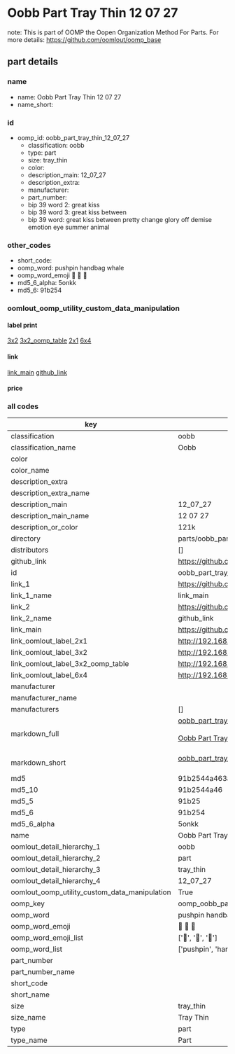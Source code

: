 # Oobb Part Tray Thin 12 07 27  

note: This is part of OOMP the Oopen Organization Method For Parts. For more details: https://github.com/oomlout/oomp_base

##  part details





### name
* name: Oobb Part Tray Thin 12 07 27
* name_short: 
### id
* oomp_id: oobb_part_tray_thin_12_07_27
  * classification: oobb
  * type: part
  * size: tray_thin
  * color: 
  * description_main: 12_07_27
  * description_extra: 
  * manufacturer: 
  * part_number: 
  * bip 39 word 2: great kiss
  * bip 39 word 3: great kiss between
  * bip 39 word: great kiss between pretty change glory off demise emotion eye summer animal

### other_codes
* short_code: 
* oomp_word: pushpin handbag whale
* oomp_word_emoji :pushpin: :handbag: :whale:
* md5_6_alpha: 5onkk
* md5_6: 91b254






### oomlout_oomp_utility_custom_data_manipulation
#### label print
[3x2](http://192.168.1.245:1112/?label=oomp%205onkk)
[3x2_oomp_table](http://192.168.1.107:1112/?label=oomp%205onkk)
[2x1](http://192.168.1.242:1112/?label=oomp%205onkk)
[6x4](http://192.168.1.55:1112/?label=oomp%205onkk)    

#### link

[link_main](https://github.com/oomlout/oomlout_oomp_current_version_messy/tree/main/parts/oobb_part_tray_thin_12_07_27) [github_link](https://github.com/oomlout/oomlout_oomp_part_src/tree/main/parts/oobb_part_tray_thin_12_07_27)                             

#### price







### all codes 
| key | value |  
| --- | --- |  
| classification | oobb |  
| classification_name | Oobb |  
| color |  |  
| color_name |  |  
| description_extra |  |  
| description_extra_name |  |  
| description_main | 12_07_27 |  
| description_main_name | 12 07 27 |  
| description_or_color | 121k |  
| directory | parts/oobb_part_tray_thin_12_07_27 |  
| distributors | [] |  
| github_link | https://github.com/oomlout/oomlout_oomp_part_src/tree/main/parts/oobb_part_tray_thin_12_07_27 |  
| id | oobb_part_tray_thin_12_07_27 |  
| link_1 | https://github.com/oomlout/oomlout_oomp_current_version_messy/tree/main/parts/oobb_part_tray_thin_12_07_27 |  
| link_1_name | link_main |  
| link_2 | https://github.com/oomlout/oomlout_oomp_part_src/tree/main/parts/oobb_part_tray_thin_12_07_27 |  
| link_2_name | github_link |  
| link_main | https://github.com/oomlout/oomlout_oomp_current_version_messy/tree/main/parts/oobb_part_tray_thin_12_07_27 |  
| link_oomlout_label_2x1 | http://192.168.1.242:1112/?label=oomp%205onkk |  
| link_oomlout_label_3x2 | http://192.168.1.245:1112/?label=oomp%205onkk |  
| link_oomlout_label_3x2_oomp_table | http://192.168.1.107:1112/?label=oomp%205onkk |  
| link_oomlout_label_6x4 | http://192.168.1.55:1112/?label=oomp%205onkk |  
| manufacturer |  |  
| manufacturer_name |  |  
| manufacturers | [] |  
| markdown_full | [oobb_part_tray_thin_12_07_27](https://github.com/oomlout/oomlout_oomp_current_version_messy/tree/main/parts/oobb_part_tray_thin_12_07_27)<br>[](https://github.com/oomlout/oomlout_oomp_current_version_messy/tree/main/parts/oobb_part_tray_thin_12_07_27)<br>[Oobb Part Tray Thin 12 07 27](https://github.com/oomlout/oomlout_oomp_current_version_messy/tree/main/parts/oobb_part_tray_thin_12_07_27)<br><br> |  
| markdown_short | [oobb_part_tray_thin_12_07_27](https://github.com/oomlout/oomlout_oomp_current_version_messy/tree/main/parts/oobb_part_tray_thin_12_07_27)<br><br> |  
| md5 | 91b2544a463a53298e131aa22b5eb331 |  
| md5_10 | 91b2544a46 |  
| md5_5 | 91b25 |  
| md5_6 | 91b254 |  
| md5_6_alpha | 5onkk |  
| name | Oobb Part Tray Thin 12 07 27 |  
| oomlout_detail_hierarchy_1 | oobb |  
| oomlout_detail_hierarchy_2 | part |  
| oomlout_detail_hierarchy_3 | tray_thin |  
| oomlout_detail_hierarchy_4 | 12_07_27 |  
| oomlout_oomp_utility_custom_data_manipulation | True |  
| oomp_key | oomp_oobb_part_tray_thin_12_07_27 |  
| oomp_word | pushpin handbag whale |  
| oomp_word_emoji | :pushpin: :handbag: :whale: |  
| oomp_word_emoji_list | [':pushpin:', ':handbag:', ':whale:'] |  
| oomp_word_list | ['pushpin', 'handbag', 'whale'] |  
| part_number |  |  
| part_number_name |  |  
| short_code |  |  
| short_name |  |  
| size | tray_thin |  
| size_name | Tray Thin |  
| type | part |  
| type_name | Part |  
